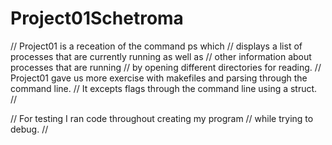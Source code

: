 # Project01Schetroma

// Project01 is a receation of the command ps which 
// displays a list of processes that are currently running as well as
// other information about processes that are running
// by opening different directories for reading.
// Project01 gave us more exercise with makefiles and parsing through the command line.
// It excepts flags through the command line using a struct.
// 


// For testing I ran code throughout creating my program
// while trying to debug.
//
